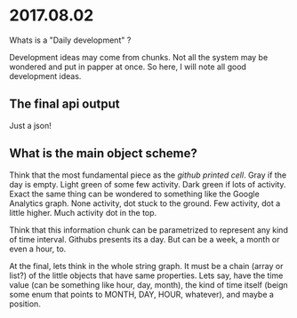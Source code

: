 # 2017.08.02

Whats is a "Daily development" ?

Development ideas may come from chunks. Not all the system may be wondered and put in papper at once. So here, I will note all good development ideas.

## The final api output

Just a json!

## What is the main object scheme?

Think that the most fundamental piece as the *github printed cell*. Gray if the day is empty. Light green of some few activity. Dark green if lots of activity. Exact the same thing can be wondered to something like the Google Analytics graph. None activity, dot stuck to the ground. Few activity, dot a little higher. Much activity dot in the top.

Think that this information chunk can be parametrized to represent any kind of time interval. Githubs presents its a day. But can be a week, a month or even a hour, to.

At the final, lets think in the whole string graph. It must be a chain (array or list?) of the little objects that have same properties. Lets say, have the time value (can be something like hour, day, month), the kind of time itself (beign some enum that points to MONTH, DAY, HOUR, whatever), and maybe a position.